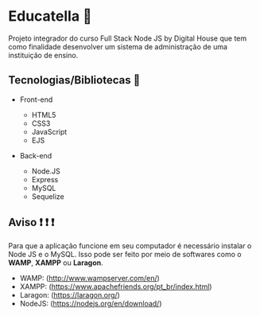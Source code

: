 # Educatella :school:

Projeto integrador do curso Full Stack Node JS by Digital House que tem como finalidade desenvolver um sistema de administração de uma instituição de ensino.

## Tecnologias/Bibliotecas :rocket:

* Front-end
  * HTML5 
  * CSS3
  * JavaScript
  * EJS

* Back-end
  * Node.JS
  * Express
  * MySQL
  * Sequelize
  
## Aviso :heavy_exclamation_mark: :heavy_exclamation_mark: :heavy_exclamation_mark:

Para que a aplicação funcione em seu computador é necessário instalar o Node JS e o MySQL. Isso pode ser feito por meio de softwares como o **WAMP**, **XAMPP** ou **Laragon**.
* WAMP: (http://www.wampserver.com/en/)
* XAMPP: (https://www.apachefriends.org/pt_br/index.html)
* Laragon: (https://laragon.org/)
* NodeJS: (https://nodejs.org/en/download/)
